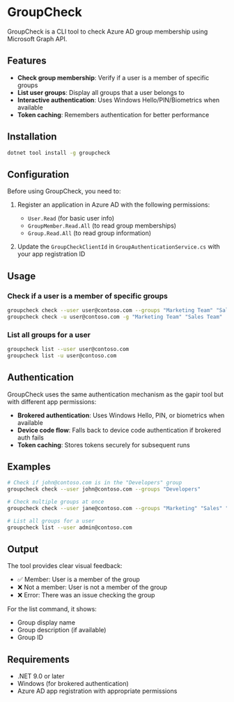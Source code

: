 # GroupCheck

GroupCheck is a CLI tool to check Azure AD group membership using Microsoft Graph API.

## Features

- **Check group membership**: Verify if a user is a member of specific groups
- **List user groups**: Display all groups that a user belongs to  
- **Interactive authentication**: Uses Windows Hello/PIN/Biometrics when available
- **Token caching**: Remembers authentication for better performance

## Installation

```bash
dotnet tool install -g groupcheck
```

## Configuration

Before using GroupCheck, you need to:

1. Register an application in Azure AD with the following permissions:
   - `User.Read` (for basic user info)
   - `GroupMember.Read.All` (to read group memberships)
   - `Group.Read.All` (to read group information)

2. Update the `GroupCheckClientId` in `GroupAuthenticationService.cs` with your app registration ID

## Usage

### Check if a user is a member of specific groups

```bash
groupcheck check --user user@contoso.com --groups "Marketing Team" "Sales Team"
groupcheck check -u user@contoso.com -g "Marketing Team" "Sales Team"
```

### List all groups for a user

```bash
groupcheck list --user user@contoso.com
groupcheck list -u user@contoso.com
```

## Authentication

GroupCheck uses the same authentication mechanism as the gapir tool but with different app permissions:

- **Brokered authentication**: Uses Windows Hello, PIN, or biometrics when available
- **Device code flow**: Falls back to device code authentication if brokered auth fails
- **Token caching**: Stores tokens securely for subsequent runs

## Examples

```bash
# Check if john@contoso.com is in the "Developers" group
groupcheck check --user john@contoso.com --groups "Developers"

# Check multiple groups at once
groupcheck check --user jane@contoso.com --groups "Marketing" "Sales" "Admin"

# List all groups for a user
groupcheck list --user admin@contoso.com
```

## Output

The tool provides clear visual feedback:
- ✅ Member: User is a member of the group
- ❌ Not a member: User is not a member of the group
- ❌ Error: There was an issue checking the group

For the list command, it shows:
- Group display name
- Group description (if available)
- Group ID

## Requirements

- .NET 9.0 or later
- Windows (for brokered authentication)
- Azure AD app registration with appropriate permissions
